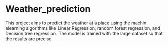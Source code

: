 # Weather_prediction
This project aims to predict the weather at a place using the machin elearning algorithms like Linear Regression, random forest regression, and Decision tree regression.
The model is trained with the large dataset so that the results are precise.
